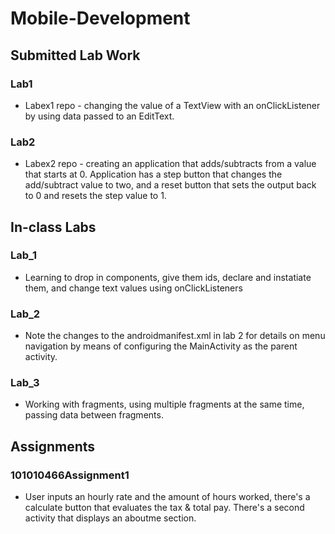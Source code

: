 # Mobile-Development
## Submitted Lab Work

### Lab1
* Labex1 repo - changing the value of a TextView with an onClickListener by using data passed to an EditText.

### Lab2
* Labex2 repo - creating an application that adds/subtracts from a value that starts at 0. Application has a step button that changes the add/subtract value to two, and a reset button that sets the output back to 0 and resets the step value to 1.

## In-class Labs

### Lab_1
* Learning to drop in components, give them ids, declare and instatiate them, and change text values using onClickListeners

### Lab_2
* Note the changes to the androidmanifest.xml in lab 2 for details on menu navigation by means of configuring the MainActivity as the parent activity.

### Lab_3 
* Working with fragments, using multiple fragments at the same time, passing data between fragments.

## Assignments

### 101010466Assignment1
* User inputs an hourly rate and the amount of hours worked, there's a calculate button that evaluates the tax & total pay. There's a second activity that displays an aboutme section.
